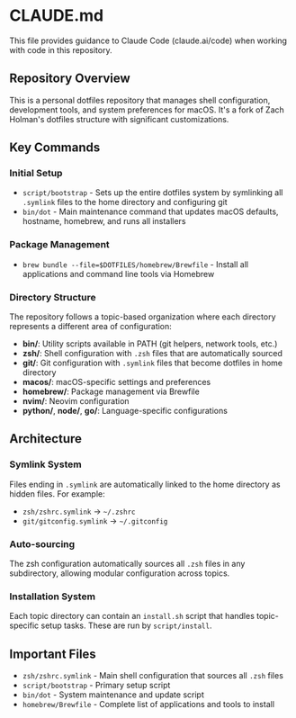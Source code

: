 # CLAUDE.md

This file provides guidance to Claude Code (claude.ai/code) when working with code in this repository.

## Repository Overview

This is a personal dotfiles repository that manages shell configuration, development tools, and system preferences for macOS. It's a fork of Zach Holman's dotfiles structure with significant customizations.

## Key Commands

### Initial Setup
- `script/bootstrap` - Sets up the entire dotfiles system by symlinking all `.symlink` files to the home directory and configuring git
- `bin/dot` - Main maintenance command that updates macOS defaults, hostname, homebrew, and runs all installers

### Package Management
- `brew bundle --file=$DOTFILES/homebrew/Brewfile` - Install all applications and command line tools via Homebrew

### Directory Structure
The repository follows a topic-based organization where each directory represents a different area of configuration:
- **bin/**: Utility scripts available in PATH (git helpers, network tools, etc.)
- **zsh/**: Shell configuration with `.zsh` files that are automatically sourced
- **git/**: Git configuration with `.symlink` files that become dotfiles in home directory
- **macos/**: macOS-specific settings and preferences
- **homebrew/**: Package management via Brewfile
- **nvim/**: Neovim configuration
- **python/**, **node/**, **go/**: Language-specific configurations

## Architecture

### Symlink System
Files ending in `.symlink` are automatically linked to the home directory as hidden files. For example:
- `zsh/zshrc.symlink` → `~/.zshrc`
- `git/gitconfig.symlink` → `~/.gitconfig`

### Auto-sourcing
The zsh configuration automatically sources all `.zsh` files in any subdirectory, allowing modular configuration across topics.

### Installation System
Each topic directory can contain an `install.sh` script that handles topic-specific setup tasks. These are run by `script/install`.

## Important Files
- `zsh/zshrc.symlink` - Main shell configuration that sources all `.zsh` files
- `script/bootstrap` - Primary setup script
- `bin/dot` - System maintenance and update script
- `homebrew/Brewfile` - Complete list of applications and tools to install